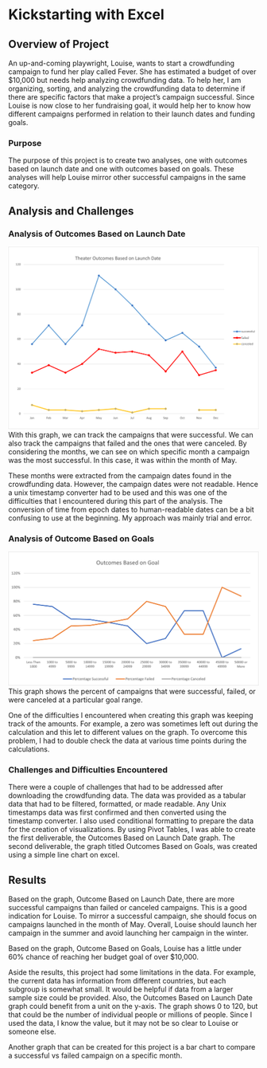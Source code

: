 # Kickstarting with Excel

## Overview of Project
An up-and-coming playwright, Louise, wants to start a crowdfunding campaign to fund her play called Fever.  She has estimated a budget of over $10,000 but needs help analyzing crowdfunding data.  To help her, I am organizing, sorting, and analyzing the crowdfunding data to determine if there are specific factors that make a project’s campaign successful.  Since Louise is now close to her fundraising goal, it would help her to know how different campaigns performed in relation to their launch dates and funding goals. 

### Purpose
The purpose of this project is to create two analyses, one with outcomes based on launch date and one with outcomes based on goals. These analyses will help Louise mirror other successful campaigns in the same category.  

## Analysis and Challenges
### Analysis of Outcomes Based on Launch Date 
![deliverable #1](https://github.com/LLudivina/kickstarter-analysis/blob/main/resources/Theater_Outcomes_vs_Launch.png)
With this graph, we can track the campaigns that were successful.  We can also track the campaigns that failed and the ones that were canceled. By considering the months, we can see on which specific month a campaign was the most successful.  In this case, it was within the month of May.

These months were extracted from the campaign dates found in the crowdfunding data.  However, the campaign dates were not readable.  Hence a unix timestamp converter had to be used and this was one of the difficulties that I encountered during this part of the analysis.  The conversion of time from epoch dates to human-readable dates can be a bit confusing to use at the beginning. My approach was mainly trial and error. 

### Analysis of Outcome Based on Goals
![deliverable #2](https://github.com/LLudivina/kickstarter-analysis/blob/main/resources/Outcomes_vs_Goals.png)
This graph shows the percent of campaigns that were successful, failed, or were canceled at a particular goal range. 

One of the difficulties I encountered when creating this graph was keeping track of the amounts. For example, a zero was sometimes left out during the calculation and this let to different values on the graph.  To overcome this problem, I had to double check the data at various time points during the calculations. 

### Challenges and Difficulties Encountered
There were a couple of challenges that had to be addressed after downloading the crowdfunding data.  The data was provided as a tabular data that had to be filtered, formatted, or made readable.  Any Unix timestamps data was first confirmed and then converted using the timestamp converter. I also used conditional formatting to prepare the data for the creation of visualizations.  By using Pivot Tables, I was able to create the first deliverable, the Outcomes Based on Launch Date graph.  The second deliverable, the graph titled Outcomes Based on Goals, was created using a simple line chart on excel. 

## Results
Based on the graph, Outcome Based on Launch Date, there are more successful campaigns than failed or canceled campaigns. This is a good indication for Louise.  To mirror a successful campaign, she should focus on campaigns launched in the month of May.  Overall, Louise should launch her campaign in the summer and avoid launching her campaign in the winter. 

Based on the graph, Outcome Based on Goals, Louise has a little under 60% chance of reaching her budget goal of over $10,000.

Aside the results, this project had some limitations in the data.  For example, the current data has information from different countries, but each subgroup is somewhat small. It would be helpful if data from a larger sample size could be provided. Also, the Outcomes Based on Launch Date graph could benefit from a unit on the y-axis. The graph shows 0 to 120, but that could be the number of individual people or millions of people.  Since I used the data, I know the value, but it may not be so clear to Louise or someone else.

Another graph that can be created for this project is a bar chart to compare a successful vs failed campaign on a specific month.


